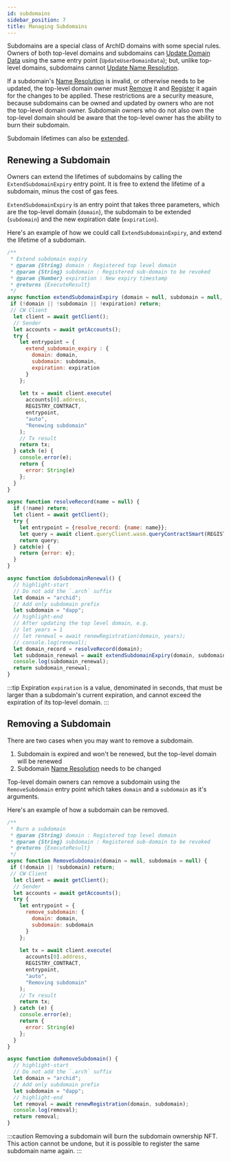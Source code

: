 ```yaml
---
id: subdomains
sidebar_position: 7
title: Managing Subdomains
---
```


Subdomains are a special class of ArchID domains with some special rules. Owners of both top-level domains and subdomains can [Update Domain Data](/docs/dapps/updating#updating-domain-data) using the same entry point (`UpdateUserDomainData`); but, unlike top-level domains, subdomains cannot [Update Name Resolution](/docs/dapps/updating#updating-name-resolution). 

If a subdomain's [Name Resolution](/docs/dapps/resolution) is invalid, or otherwise needs to be updated, the top-level domain owner must [Remove](#removing-a-subdomain) it and [Register](/docs/dapps/registration#registering-a-subomain) it again for the changes to be applied. These restrictions are a security measure, because subdomains can be owned and updated by owners who are not the top-level domain owner. Subdomain owners who do not also own the top-level domain should be aware that the top-level owner has the ability to burn their subdomain.

Subdomain lifetimes can also be [extended](#renewing-a-subdomain).

## Renewing a Subdomain

Owners can extend the lifetimes of subdomains by calling the `ExtendSubdomainExpiry` entry point. It is free to extend the lifetime of a subdomain, minus the cost of gas fees. 

`ExtendSubdomainExpiry` is an entry point that takes three parameters, which are the top-level domain (`domain`), the subdomain to be extended (`subdomain`) and the new expiration date (`expiration`).

Here's an example of how we could call `ExtendSubdomainExpiry`, and extend the lifetime of a subdomain.

```js
/**
 * Extend subdomain expiry
 * @param {String} domain : Registered top level domain
 * @param {String} subdomain : Registered sub-domain to be revoked
 * @param {Number} expiration : New expiry timestamp
 * @returns {ExecuteResult}
 */
async function extendSubdomainExpiry (domain = null, subdomain = null, expiration = null) {
 if (!domain || !subdomain || !expiration) return;
 // CW Client
  let client = await getClient();
  // Sender
  let accounts = await getAccounts();
  try {
    let entrypoint = {
      extend_subdomain_expiry : {
        domain: domain,
        subdomain: subdomain,
        expiration: expiration
      }
    };
    
    let tx = await client.execute(
      accounts[0].address,
      REGISTRY_CONTRACT,
      entrypoint,
      "auto",
      "Renewing subdomain"
    );
    // Tx result
    return tx;
  } catch (e) {
    console.error(e);
    return {
      error: String(e)
    };
  }
}

async function resolveRecord(name = null) {
  if (!name) return;
  let client = await getClient();
  try {
    let entrypoint = {resolve_record: {name: name}};
    let query = await client.queryClient.wasm.queryContractSmart(REGISTRY_CONTRACT,entrypoint);
    return query;
  } catch(e) {
    return {error: e};
  }
}

async function doSubdomainRenewal() {
  // highlight-start
  // Do not add the `.arch` suffix
  let domain = "archid"; 
  // Add only subdomain prefix
  let subdomain = "dapp";
  // highlight-end
  // After updating the top level domain, e.g.
  // let years = 1
  // let renewal = await renewRegistration(domain, years);
  // console.log(renewal);
  let domain_record = resolveRecord(domain);
  let subdomain_renewal = await extendSubdomainExpiry(domain, subdomain, domain_record.expiration);
  console.log(subdomain_renewal);
  return subdomain_renewal;
}
```

:::tip Expiration
`expiration` is a value, denominated in seconds, that must be larger than a subdomain's current expiration, and cannot exceed the expiration of its top-level domain.
:::

## Removing a Subdomain

There are two cases when you may want to remove a subdomain.

1. Subdomain is expired and won't be renewed, but the top-level domain will be renewed
2. Subdomain [Name Resolution](/docs/dapps/resolution) needs to be changed

Top-level domain owners can remove a subdomain using the `RemoveSubdomain` entry point which takes `domain` and a `subdomain` as it's arguments.

Here's an example of how a subdomain can be removed.

```js
/**
 * Burn a subdomain
 * @param {String} domain : Registered top level domain
 * @param {String} subdomain : Registered sub-domain to be revoked
 * @returns {ExecuteResult}
 */
async function RemoveSubdomain(domain = null, subdomain = null) {
 if (!domain || !subdomain) return;
 // CW Client
  let client = await getClient();
  // Sender
  let accounts = await getAccounts();
  try {
    let entrypoint = {
      remove_subdomain: {
        domain: domain,
        subdomain: subdomain
      }
    };
    
    let tx = await client.execute(
      accounts[0].address,
      REGISTRY_CONTRACT,
      entrypoint,
      "auto",
      "Removing subdomain"
    );
    // Tx result
    return tx;
  } catch (e) {
    console.error(e);
    return {
      error: String(e)
    };
  }
}

async function doRemoveSubdomain() {
  // highlight-start
  // Do not add the `.arch` suffix
  let domain = "archid"; 
  // Add only subdomain prefix
  let subdomain = "dapp";
  // highlight-end
  let removal = await renewRegistration(domain, subdomain);
  console.log(removal);
  return removal;
}
```

:::caution
Removing a subdomain will burn the subdomain ownership NFT. This action cannot be undone, but it is possible to register the same subdomain name again.
:::